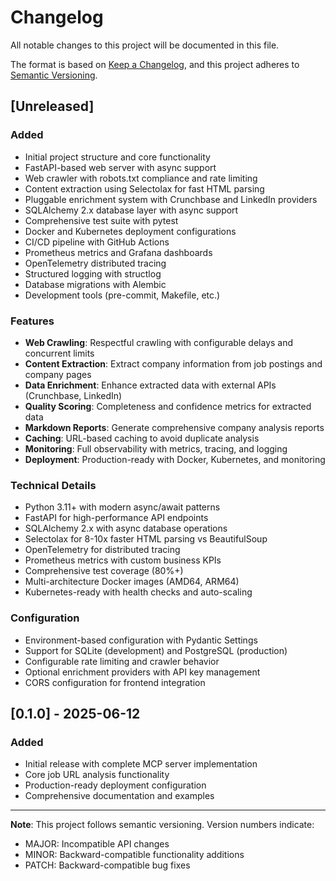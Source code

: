 # Changelog

All notable changes to this project will be documented in this file.

The format is based on [Keep a Changelog](https://keepachangelog.com/en/1.0.0/),
and this project adheres to [Semantic Versioning](https://semver.org/spec/v2.0.0.html).

## [Unreleased]

### Added
- Initial project structure and core functionality
- FastAPI-based web server with async support
- Web crawler with robots.txt compliance and rate limiting
- Content extraction using Selectolax for fast HTML parsing
- Pluggable enrichment system with Crunchbase and LinkedIn providers
- SQLAlchemy 2.x database layer with async support
- Comprehensive test suite with pytest
- Docker and Kubernetes deployment configurations
- CI/CD pipeline with GitHub Actions
- Prometheus metrics and Grafana dashboards
- OpenTelemetry distributed tracing
- Structured logging with structlog
- Database migrations with Alembic
- Development tools (pre-commit, Makefile, etc.)

### Features
- **Web Crawling**: Respectful crawling with configurable delays and concurrent limits
- **Content Extraction**: Extract company information from job postings and company pages
- **Data Enrichment**: Enhance extracted data with external APIs (Crunchbase, LinkedIn)
- **Quality Scoring**: Completeness and confidence metrics for extracted data
- **Markdown Reports**: Generate comprehensive company analysis reports
- **Caching**: URL-based caching to avoid duplicate analysis
- **Monitoring**: Full observability with metrics, tracing, and logging
- **Deployment**: Production-ready with Docker, Kubernetes, and monitoring

### Technical Details
- Python 3.11+ with modern async/await patterns
- FastAPI for high-performance API endpoints
- SQLAlchemy 2.x with async database operations
- Selectolax for 8-10x faster HTML parsing vs BeautifulSoup
- OpenTelemetry for distributed tracing
- Prometheus metrics with custom business KPIs
- Comprehensive test coverage (80%+)
- Multi-architecture Docker images (AMD64, ARM64)
- Kubernetes-ready with health checks and auto-scaling

### Configuration
- Environment-based configuration with Pydantic Settings
- Support for SQLite (development) and PostgreSQL (production)
- Configurable rate limiting and crawler behavior
- Optional enrichment providers with API key management
- CORS configuration for frontend integration

## [0.1.0] - 2025-06-12

### Added
- Initial release with complete MCP server implementation
- Core job URL analysis functionality
- Production-ready deployment configuration
- Comprehensive documentation and examples

---

**Note**: This project follows semantic versioning. Version numbers indicate:
- MAJOR: Incompatible API changes
- MINOR: Backward-compatible functionality additions
- PATCH: Backward-compatible bug fixes